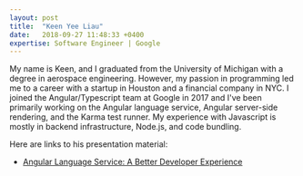 ```yaml
---
layout: post
title:  "Keen Yee Liau"
date:   2018-09-27 11:48:33 +0400
expertise: Software Engineer | Google
---
```


My name is Keen, and I graduated from the University of Michigan with a degree in aerospace engineering. However, my passion in programming led me to a career with a startup in Houston and a financial company in NYC. I joined the Angular/Typescript team at Google in 2017 and I've been primarily working on the Angular language service, Angular server-side rendering, and the Karma test runner. My experience with Javascript is mostly in backend infrastructure, Node.js, and code bundling.

Here are links to his presentation material:

- [Angular Language Service: A Better Developer Experience](https://devintxcontent.blob.core.windows.net/showcontent/Speaker%20Presentations%20Fall%202019/Angular%20Language%20Service%20%40%20AngularMix.pdf)
